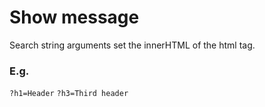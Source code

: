 # Show message
Search string arguments set the innerHTML of the html tag.
### E.g.
`?h1=Header`
`?h3=Third header`
